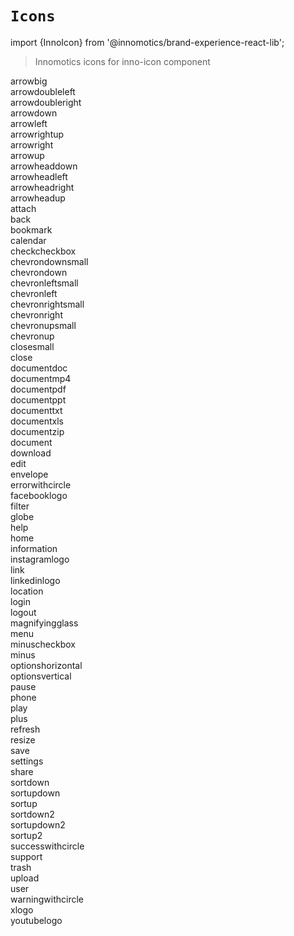 # `Icons`
import {InnoIcon} from '@innomotics/brand-experience-react-lib';

> Innomotics icons for inno-icon component

<div class='icon-wrapper'><div className="icon-item"><InnoIcon icon="arrowbig" size="64"></InnoIcon><div>arrowbig</div></div><div className="icon-item"><InnoIcon icon="arrowdoubleleft" size="64"></InnoIcon><div>arrowdoubleleft</div></div><div className="icon-item"><InnoIcon icon="arrowdoubleright" size="64"></InnoIcon><div>arrowdoubleright</div></div><div className="icon-item"><InnoIcon icon="arrowdown" size="64"></InnoIcon><div>arrowdown</div></div><div className="icon-item"><InnoIcon icon="arrowleft" size="64"></InnoIcon><div>arrowleft</div></div><div className="icon-item"><InnoIcon icon="arrowrightup" size="64"></InnoIcon><div>arrowrightup</div></div><div className="icon-item"><InnoIcon icon="arrowright" size="64"></InnoIcon><div>arrowright</div></div><div className="icon-item"><InnoIcon icon="arrowup" size="64"></InnoIcon><div>arrowup</div></div><div className="icon-item"><InnoIcon icon="arrowheaddown" size="64"></InnoIcon><div>arrowheaddown</div></div><div className="icon-item"><InnoIcon icon="arrowheadleft" size="64"></InnoIcon><div>arrowheadleft</div></div><div className="icon-item"><InnoIcon icon="arrowheadright" size="64"></InnoIcon><div>arrowheadright</div></div><div className="icon-item"><InnoIcon icon="arrowheadup" size="64"></InnoIcon><div>arrowheadup</div></div><div className="icon-item"><InnoIcon icon="attach" size="64"></InnoIcon><div>attach</div></div><div className="icon-item"><InnoIcon icon="back" size="64"></InnoIcon><div>back</div></div><div className="icon-item"><InnoIcon icon="bookmark" size="64"></InnoIcon><div>bookmark</div></div><div className="icon-item"><InnoIcon icon="calendar" size="64"></InnoIcon><div>calendar</div></div><div className="icon-item"><InnoIcon icon="checkcheckbox" size="64"></InnoIcon><div>checkcheckbox</div></div><div className="icon-item"><InnoIcon icon="chevrondownsmall" size="64"></InnoIcon><div>chevrondownsmall</div></div><div className="icon-item"><InnoIcon icon="chevrondown" size="64"></InnoIcon><div>chevrondown</div></div><div className="icon-item"><InnoIcon icon="chevronleftsmall" size="64"></InnoIcon><div>chevronleftsmall</div></div><div className="icon-item"><InnoIcon icon="chevronleft" size="64"></InnoIcon><div>chevronleft</div></div><div className="icon-item"><InnoIcon icon="chevronrightsmall" size="64"></InnoIcon><div>chevronrightsmall</div></div><div className="icon-item"><InnoIcon icon="chevronright" size="64"></InnoIcon><div>chevronright</div></div><div className="icon-item"><InnoIcon icon="chevronupsmall" size="64"></InnoIcon><div>chevronupsmall</div></div><div className="icon-item"><InnoIcon icon="chevronup" size="64"></InnoIcon><div>chevronup</div></div><div className="icon-item"><InnoIcon icon="closesmall" size="64"></InnoIcon><div>closesmall</div></div><div className="icon-item"><InnoIcon icon="close" size="64"></InnoIcon><div>close</div></div><div className="icon-item"><InnoIcon icon="documentdoc" size="64"></InnoIcon><div>documentdoc</div></div><div className="icon-item"><InnoIcon icon="documentmp4" size="64"></InnoIcon><div>documentmp4</div></div><div className="icon-item"><InnoIcon icon="documentpdf" size="64"></InnoIcon><div>documentpdf</div></div><div className="icon-item"><InnoIcon icon="documentppt" size="64"></InnoIcon><div>documentppt</div></div><div className="icon-item"><InnoIcon icon="documenttxt" size="64"></InnoIcon><div>documenttxt</div></div><div className="icon-item"><InnoIcon icon="documentxls" size="64"></InnoIcon><div>documentxls</div></div><div className="icon-item"><InnoIcon icon="documentzip" size="64"></InnoIcon><div>documentzip</div></div><div className="icon-item"><InnoIcon icon="document" size="64"></InnoIcon><div>document</div></div><div className="icon-item"><InnoIcon icon="download" size="64"></InnoIcon><div>download</div></div><div className="icon-item"><InnoIcon icon="edit" size="64"></InnoIcon><div>edit</div></div><div className="icon-item"><InnoIcon icon="envelope" size="64"></InnoIcon><div>envelope</div></div><div className="icon-item"><InnoIcon icon="errorwithcircle" size="64"></InnoIcon><div>errorwithcircle</div></div><div className="icon-item"><InnoIcon icon="facebooklogo" size="64"></InnoIcon><div>facebooklogo</div></div><div className="icon-item"><InnoIcon icon="filter" size="64"></InnoIcon><div>filter</div></div><div className="icon-item"><InnoIcon icon="globe" size="64"></InnoIcon><div>globe</div></div><div className="icon-item"><InnoIcon icon="help" size="64"></InnoIcon><div>help</div></div><div className="icon-item"><InnoIcon icon="home" size="64"></InnoIcon><div>home</div></div><div className="icon-item"><InnoIcon icon="information" size="64"></InnoIcon><div>information</div></div><div className="icon-item"><InnoIcon icon="instagramlogo" size="64"></InnoIcon><div>instagramlogo</div></div><div className="icon-item"><InnoIcon icon="link" size="64"></InnoIcon><div>link</div></div><div className="icon-item"><InnoIcon icon="linkedinlogo" size="64"></InnoIcon><div>linkedinlogo</div></div><div className="icon-item"><InnoIcon icon="location" size="64"></InnoIcon><div>location</div></div><div className="icon-item"><InnoIcon icon="login" size="64"></InnoIcon><div>login</div></div><div className="icon-item"><InnoIcon icon="logout" size="64"></InnoIcon><div>logout</div></div><div className="icon-item"><InnoIcon icon="magnifyingglass" size="64"></InnoIcon><div>magnifyingglass</div></div><div className="icon-item"><InnoIcon icon="menu" size="64"></InnoIcon><div>menu</div></div><div className="icon-item"><InnoIcon icon="minuscheckbox" size="64"></InnoIcon><div>minuscheckbox</div></div><div className="icon-item"><InnoIcon icon="minus" size="64"></InnoIcon><div>minus</div></div><div className="icon-item"><InnoIcon icon="optionshorizontal" size="64"></InnoIcon><div>optionshorizontal</div></div><div className="icon-item"><InnoIcon icon="optionsvertical" size="64"></InnoIcon><div>optionsvertical</div></div><div className="icon-item"><InnoIcon icon="pause" size="64"></InnoIcon><div>pause</div></div><div className="icon-item"><InnoIcon icon="phone" size="64"></InnoIcon><div>phone</div></div><div className="icon-item"><InnoIcon icon="play" size="64"></InnoIcon><div>play</div></div><div className="icon-item"><InnoIcon icon="plus" size="64"></InnoIcon><div>plus</div></div><div className="icon-item"><InnoIcon icon="refresh" size="64"></InnoIcon><div>refresh</div></div><div className="icon-item"><InnoIcon icon="resize" size="64"></InnoIcon><div>resize</div></div><div className="icon-item"><InnoIcon icon="save" size="64"></InnoIcon><div>save</div></div><div className="icon-item"><InnoIcon icon="settings" size="64"></InnoIcon><div>settings</div></div><div className="icon-item"><InnoIcon icon="share" size="64"></InnoIcon><div>share</div></div><div className="icon-item"><InnoIcon icon="sortdown" size="64"></InnoIcon><div>sortdown</div></div><div className="icon-item"><InnoIcon icon="sortupdown" size="64"></InnoIcon><div>sortupdown</div></div><div className="icon-item"><InnoIcon icon="sortup" size="64"></InnoIcon><div>sortup</div></div><div className="icon-item"><InnoIcon icon="sortdown2" size="64"></InnoIcon><div>sortdown2</div></div><div className="icon-item"><InnoIcon icon="sortupdown2" size="64"></InnoIcon><div>sortupdown2</div></div><div className="icon-item"><InnoIcon icon="sortup2" size="64"></InnoIcon><div>sortup2</div></div><div className="icon-item"><InnoIcon icon="successwithcircle" size="64"></InnoIcon><div>successwithcircle</div></div><div className="icon-item"><InnoIcon icon="support" size="64"></InnoIcon><div>support</div></div><div className="icon-item"><InnoIcon icon="trash" size="64"></InnoIcon><div>trash</div></div><div className="icon-item"><InnoIcon icon="upload" size="64"></InnoIcon><div>upload</div></div><div className="icon-item"><InnoIcon icon="user" size="64"></InnoIcon><div>user</div></div><div className="icon-item"><InnoIcon icon="warningwithcircle" size="64"></InnoIcon><div>warningwithcircle</div></div><div className="icon-item"><InnoIcon icon="xlogo" size="64"></InnoIcon><div>xlogo</div></div><div className="icon-item"><InnoIcon icon="youtubelogo" size="64"></InnoIcon><div>youtubelogo</div></div></div>